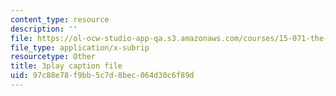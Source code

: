 ```yaml
---
content_type: resource
description: ''
file: https://ol-ocw-studio-app-qa.s3.amazonaws.com/courses/15-071-the-analytics-edge-spring-2017/97c88e78f9bb5c7d8bec064d30c6f89d_VDtL2g9Viik.vtt
file_type: application/x-subrip
resourcetype: Other
title: 3play caption file
uid: 97c88e78-f9bb-5c7d-8bec-064d30c6f89d
---
```

